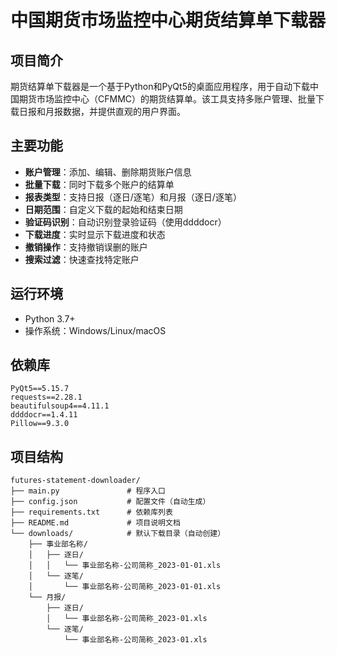 # 中国期货市场监控中心期货结算单下载器

## 项目简介
期货结算单下载器是一个基于Python和PyQt5的桌面应用程序，用于自动下载中国期货市场监控中心（CFMMC）的期货结算单。该工具支持多账户管理、批量下载日报和月报数据，并提供直观的用户界面。

## 主要功能
- **账户管理**：添加、编辑、删除期货账户信息
- **批量下载**：同时下载多个账户的结算单
- **报表类型**：支持日报（逐日/逐笔）和月报（逐日/逐笔）
- **日期范围**：自定义下载的起始和结束日期
- **验证码识别**：自动识别登录验证码（使用ddddocr）
- **下载进度**：实时显示下载进度和状态
- **撤销操作**：支持撤销误删的账户
- **搜索过滤**：快速查找特定账户

## 运行环境
- Python 3.7+
- 操作系统：Windows/Linux/macOS

## 依赖库
```text
PyQt5==5.15.7
requests==2.28.1
beautifulsoup4==4.11.1
ddddocr==1.4.11
Pillow==9.3.0
```

## 项目结构
```text
futures-statement-downloader/
├── main.py               # 程序入口
├── config.json           # 配置文件（自动生成）
├── requirements.txt      # 依赖库列表
├── README.md             # 项目说明文档
└── downloads/            # 默认下载目录（自动创建）
    ├── 事业部名称/
    │   ├── 逐日/
    │   │   └── 事业部名称-公司简称_2023-01-01.xls
    │   └── 逐笔/
    │       └── 事业部名称-公司简称_2023-01-01.xls
    └── 月报/
        ├── 逐日/
        │   └── 事业部名称-公司简称_2023-01.xls
        └── 逐笔/
            └── 事业部名称-公司简称_2023-01.xls
```
